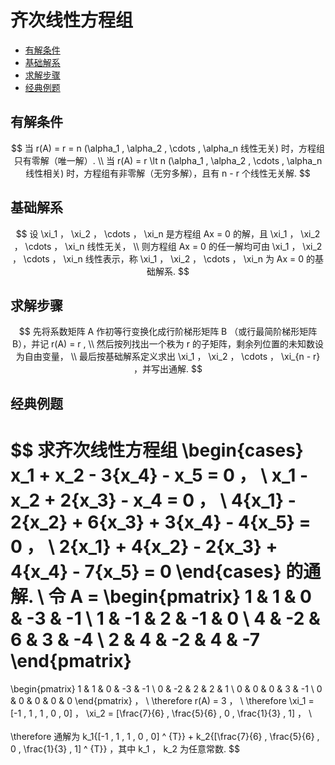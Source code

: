 # 齐次线性方程组

* [有解条件](#有解条件)
* [基础解系](#基础解系)
* [求解步骤](#求解步骤)
* [经典例题](#经典例题)

## 有解条件

$$
当 r(A) = r = n (\alpha_1 , \alpha_2 , \cdots , \alpha_n 线性无关) 时，方程组只有零解（唯一解）.
\\
当 r(A) = r \lt n (\alpha_1 , \alpha_2 , \cdots , \alpha_n 线性相关) 时，方程组有非零解（无穷多解），且有 n - r 个线性无关解.
$$

## 基础解系

$$
设 \xi_1 ， \xi_2 ， \cdots ， \xi_n 是方程组 Ax = 0 的解，且 \xi_1 ， \xi_2 ， \cdots ， \xi_n 线性无关，
\\
则方程组 Ax = 0 的任一解均可由 \xi_1 ， \xi_2 ， \cdots ， \xi_n 线性表示，称 \xi_1 ， \xi_2 ， \cdots ， \xi_n 为 Ax = 0 的基础解系.
$$

## 求解步骤

$$
先将系数矩阵 A 作初等行变换化成行阶梯形矩阵 B （或行最简阶梯形矩阵 B），并记 r(A) = r ,
\\
然后按列找出一个秩为 r 的子矩阵，剩余列位置的未知数设为自由变量，
\\
最后按基础解系定义求出 \xi_1 ， \xi_2 ， \cdots ， \xi_{n - r} ，并写出通解.
$$

## 经典例题

$$
求齐次线性方程组
\begin{cases}
x_1 + x_2 - 3{x_4} - x_5 = 0 ， \\
x_1 - x_2 + 2{x_3} - x_4 = 0 ， \\
4{x_1} - 2{x_2} + 6{x_3} + 3{x_4} - 4{x_5} = 0 ， \\
2{x_1} + 4{x_2} - 2{x_3} + 4{x_4} - 7{x_5} = 0
\end{cases}
的通解.
\\
令 A =
\begin{pmatrix}
1 & 1 & 0 & -3 & -1 \\
1 & -1 & 2 & -1 & 0 \\
4 & -2 & 6 & 3 & -4 \\
2 & 4 & -2 & 4 & -7
\end{pmatrix}
=
\begin{pmatrix}
1 & 1 & 0 & -3 & -1 \\
0 & -2 & 2 & 2 & 1 \\
0 & 0 & 0 & 3 & -1 \\
0 & 0 & 0 & 0 & 0
\end{pmatrix} ，
\\
\therefore r(A) = 3 ，
\\
\therefore \xi_1 = [-1 , 1 , 1 , 0 , 0] ， \xi_2 = [\frac{7}{6} , \frac{5}{6} , 0 , \frac{1}{3} , 1] ，
\\\
\
\therefore 通解为 k_1{[-1 , 1 , 1 , 0 , 0] ^ {T}} + k_2{[\frac{7}{6} , \frac{5}{6} , 0 , \frac{1}{3} , 1] ^ {T}} ，其中 k_1 ， k_2 为任意常数.
$$



